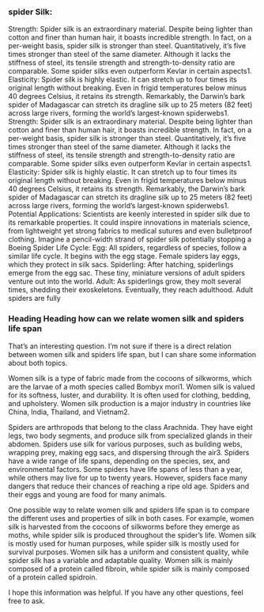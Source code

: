 ### spider Silk:
Strength: Spider silk is an extraordinary material. Despite being lighter than cotton and finer than human hair, it boasts incredible strength. In fact, on a per-weight basis, spider silk is stronger than steel. Quantitatively, it’s five times stronger than steel of the same diameter. Although it lacks the stiffness of steel, its tensile strength and strength-to-density ratio are comparable. Some spider silks even outperform Kevlar in certain aspects1.
Elasticity: Spider silk is highly elastic. It can stretch up to four times its original length without breaking. Even in frigid temperatures below minus 40 degrees Celsius, it retains its strength. Remarkably, the Darwin’s bark spider of Madagascar can stretch its dragline silk up to 25 meters (82 feet) across large rivers, forming the world’s largest-known spiderwebs1.
Strength: Spider silk is an extraordinary material. Despite being lighter than cotton and finer than human hair, it boasts incredible strength. In fact, on a per-weight basis, spider silk is stronger than steel. Quantitatively, it’s five times stronger than steel of the same diameter. Although it lacks the stiffness of steel, its tensile strength and strength-to-density ratio are comparable. Some spider silks even outperform Kevlar in certain aspects1.
Elasticity: Spider silk is highly elastic. It can stretch up to four times its original length without breaking. Even in frigid temperatures below minus 40 degrees Celsius, it retains its strength. Remarkably, the Darwin’s bark spider of Madagascar can stretch its dragline silk up to 25 meters (82 feet) across large rivers, forming the world’s largest-known spiderwebs1.
Potential Applications: Scientists are keenly interested in spider silk due to its remarkable properties. It could inspire innovations in materials science, from lightweight yet strong fabrics to medical sutures and even bulletproof clothing. Imagine a pencil-width strand of spider silk potentially stopping a Boeing  Spider Life Cycle:
Egg: All spiders, regardless of species, follow a similar life cycle. It begins with the egg stage. Female spiders lay eggs, which they protect in silk sacs.
Spiderling: After hatching, spiderlings emerge from the egg sac. These tiny, miniature versions of adult spiders venture out into the world.
Adult: As spiderlings grow, they molt several times, shedding their exoskeletons. Eventually, they reach adulthood. Adult spiders are fully
###  Heading Heading how can we relate women silk and spiders life span 
That’s an interesting question. I’m not sure if there is a direct relation between women silk and spiders life span, but I can share some information about both topics.

Women silk is a type of fabric made from the cocoons of silkworms, which are the larvae of a moth species called Bombyx mori1. Women silk is valued for its softness, luster, and durability. It is often used for clothing, bedding, and upholstery. Women silk production is a major industry in countries like China, India, Thailand, and Vietnam2.

Spiders are arthropods that belong to the class Arachnida. They have eight legs, two body segments, and produce silk from specialized glands in their abdomen. Spiders use silk for various purposes, such as building webs, wrapping prey, making egg sacs, and dispersing through the air3. Spiders have a wide range of life spans, depending on the species, sex, and environmental factors. Some spiders have life spans of less than a year, while others may live for up to twenty years. However, spiders face many dangers that reduce their chances of reaching a ripe old age. Spiders and their eggs and young are food for many animals.

One possible way to relate women silk and spiders life span is to compare the different uses and properties of silk in both cases. For example, women silk is harvested from the cocoons of silkworms before they emerge as moths, while spider silk is produced throughout the spider’s life. Women silk is mostly used for human purposes, while spider silk is mostly used for survival purposes. Women silk has a uniform and consistent quality, while spider silk has a variable and adaptable quality. Women silk is mainly composed of a protein called fibroin, while spider silk is mainly composed of a protein called spidroin.

I hope this information was helpful. If you have any other questions, feel free to ask.

